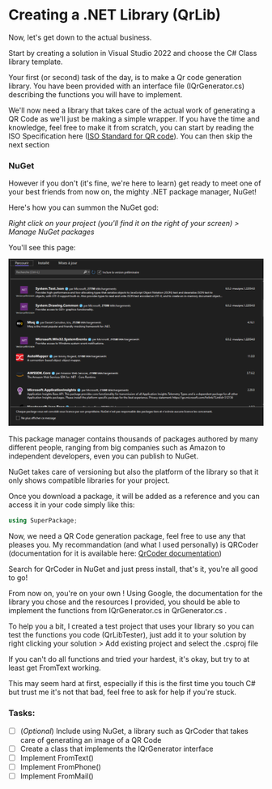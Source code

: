 # Creating a .NET Library (QrLib)

Now, let's get down to the actual business.

Start by creating a solution in Visual Studio 2022 and choose the C# Class library template.

Your first (or second) task of the day, is to make a Qr code generation library.
You have been provided with an interface file (IQrGenerator.cs) describing the functions you will have to implement.

We'll now need a library that takes care of the actual work of generating a QR Code as we'll just be making a simple wrapper.
If you have the time and knowledge, feel free to make it from scratch, you can start by reading the ISO Specification here ([ISO Standard for QR code](https://www.swisseduc.ch/informatik/theoretische_informatik/qr_codes/docs/qr_standard.pdf)). You can then skip the next section

### NuGet
However if you don't (it's fine, we're here to learn) get ready to meet one of your best friends from now on, the mighty .NET package manager, NuGet!

Here's how you can summon the NuGet god:

*Right click on your project (you'll find it on the right of your screen) > Manage NuGet packages*

You'll see this page:

![A NuGet view](./img/nuget.png)

This package manager contains thousands of packages authored by many different people, ranging from big companies such as Amazon to independent developers, even you can publish to NuGet.

NuGet takes care of versioning but also the platform of the library so that it only shows compatible libraries for your project.

Once you download a package, it will be added as a reference and you can access it in your code simply like this:

```C#
using SuperPackage;
```

Now, we need a QR Code generation package, feel free to use any that pleases you. My recommandation (and what I used personally) is QRCoder (documentation for it is available here: [QrCoder documentation](https://github.com/codebude/QRCoder))

Search for QrCoder in NuGet and just press install, that's it, you're all good to go!

From now on, you're on your own ! Using Google, the documentation for the library you chose and the resources I provided, you should be able to implement the functions from IQrGenerator.cs in QrGenerator.cs .

To help you a bit, I created a test project that uses your library so you can test the functions you code (QrLibTester), just add it to your solution by right clicking your solution > Add existing project and select the .csproj file

If you can't do all functions and tried your hardest, it's okay, but try to at least get FromText working.

This may seem hard at first, especially if this is the first time you touch C# but trust me it's not that bad, feel free to ask for help if you're stuck.

### Tasks:
- [ ] (*Optional*) Include using NuGet, a library such as QrCoder that takes care of generating an image of a QR Code
- [ ] Create a class that implements the IQrGenerator interface
- [ ] Implement FromText()
- [ ] Implement FromPhone()
- [ ] Implement FromMail()
